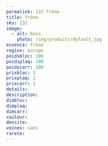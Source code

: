 ```yaml
---
permalink: 132-frêne
title: frêne
sku: 132
image: 
  - alt: bois
    photo: /img/produits/default.jpg
essence: frêne
region: europe
poidsbloc: 100
poidsplaq: 100
poidscarr: 100
prixbloc: 1
prixplaq: 1
prixcarr: 1
details: 
description: 
dimbloc: 
dimplaq: 
dimcarr: 
couleur: 
densite: 
veines: sans
rarete: 
---
```

